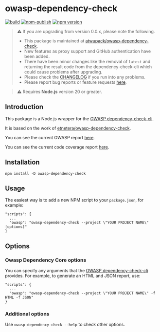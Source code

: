 # owasp-dependency-check

[![build](https://github.com/atwupack/owasp-dependency-check/actions/workflows/build.yml/badge.svg)](https://github.com/atwupack/owasp-dependency-check/actions/workflows/build.yml)
[![npm-publish](https://github.com/atwupack/owasp-dependency-check/actions/workflows/npm-publish.yml/badge.svg)](https://github.com/atwupack/owasp-dependency-check/actions/workflows/npm-publish.yml)
[![npm version](https://badge.fury.io/js/owasp-dependency-check.svg)](https://badge.fury.io/js/owasp-dependency-check)

> ⚠️ If you are upgrading from version 0.0.x, please note the following.
>
> - This package is maintained at [atwupack/owasp-dependency-check](https://github.com/atwupack/owasp-dependency-check).
> - New features as proxy support and GitHub authentication have been added.
> - There have been minor changes like the removal of `latest` and returning the result code from the dependency-check-cli which could cause problems after upgrading.
> - Please check the [CHANGELOG](https://github.com/atwupack/owasp-dependency-check/blob/main/CHANGELOG.md) if you run into any problems.
> - Please report bug reports or feature requests [here](https://github.com/atwupack/owasp-dependency-check/issues).

> ⚠️ Requires **Node.js** version 20 or greater.

## Introduction

This package is a Node.js wrapper for the [OWASP dependency-check-cli](https://dependency-check.github.io/DependencyCheck/dependency-check-cli/).

It is based on the work of [etnetera/owasp-dependency-check](https://github.com/etnetera/owasp-dependency-check).

You can see the current OWASP report [here](https://atwupack.github.io/owasp-dependency-check/owasp/dependency-check-report.html).

You can see the current code coverage report [here](https://atwupack.github.io/owasp-dependency-check/coverage/).

## Installation

```
npm install -D owasp-dependency-check
```

## Usage

The easiest way is to add a new NPM script to your `package.json`, for example:

```
"scripts": {
  ...
  "owasp": "owasp-dependency-check --project \"YOUR PROJECT NAME\" [options]"
}
```

## Options

### Owasp Dependency Core options

You can specify any arguments that the [OWASP dependency-check-cli](https://dependency-check.github.io/DependencyCheck/dependency-check-cli/arguments.html) provides. For example, to generate an HTML and JSON report, use:

```
"scripts": {
  ...
  "owasp": "owasp-dependency-check --project \"YOUR PROJECT NAME\" -f HTML -f JSON"
}
```

### Additional options

Use `owasp-dependency-check --help` to check other options.
